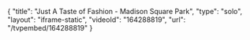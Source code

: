 {
    "title": "Just A Taste of Fashion - Madison Square Park",
    "type": "solo",
    "layout": "iframe-static",
    "videoId": "164288819",
    "url": "\/tvpembed\/164288819"
}